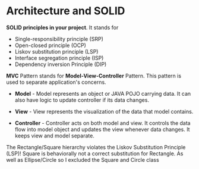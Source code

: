 # Architecture and SOLID

**SOLID principles in your project**. It stands for

* Single-responsibility principle (SRP)
* Open-closed principle (OCP)
* Liskov substitution principle (LSP)
* Interface segregation principle (ISP)
* Dependency inversion Principle (DIP)

**MVC** Pattern stands for **Model-View-Controller** Pattern. This pattern is used to separate application's concerns.

* **Model** - Model represents an object or JAVA POJO carrying data. It can also have logic to update controller if its data changes.

* **View** - View represents the visualization of the data that model contains.

* **Controller** - Controller acts on both model and view. It controls the data flow into model object and updates the view whenever data changes. It keeps view and model separate.

The Rectangle/Square hierarchy violates the Liskov Substitution Principle (LSP)! Square is behaviorally not a correct substitution for Rectangle. As well as Ellipse/Circle so I excluded the Square and Circle class
